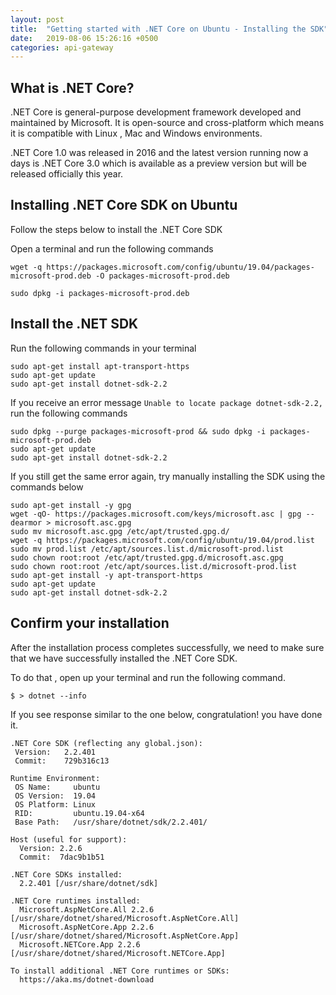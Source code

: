 ```yaml
---
layout: post
title:  "Getting started with .NET Core on Ubuntu - Installing the SDK"
date:   2019-08-06 15:26:16 +0500
categories: api-gateway
---
```


## What is .NET Core?
.NET Core is general-purpose development framework developed and maintained by Microsoft. It is open-source and cross-platform which means it is compatible with Linux , Mac and Windows environments. 

.NET Core 1.0 was released in 2016 and the latest version running now a days is .NET Core 3.0 which is available as a preview version but will be released officially this year.

## Installing .NET Core SDK on Ubuntu

Follow the steps below to install the .NET Core SDK 

Open a terminal and run the following commands

```
wget -q https://packages.microsoft.com/config/ubuntu/19.04/packages-microsoft-prod.deb -O packages-microsoft-prod.deb
```
```
sudo dpkg -i packages-microsoft-prod.deb
```

## Install the .NET SDK

Run the following commands in your terminal

```
sudo apt-get install apt-transport-https
sudo apt-get update
sudo apt-get install dotnet-sdk-2.2
```

If you receive an error message `Unable to locate package dotnet-sdk-2.2,` run the following commands

```
sudo dpkg --purge packages-microsoft-prod && sudo dpkg -i packages-microsoft-prod.deb
sudo apt-get update
sudo apt-get install dotnet-sdk-2.2
```
If you still get the same error again, try manually installing the SDK using the commands below

```
sudo apt-get install -y gpg
wget -qO- https://packages.microsoft.com/keys/microsoft.asc | gpg --dearmor > microsoft.asc.gpg
sudo mv microsoft.asc.gpg /etc/apt/trusted.gpg.d/
wget -q https://packages.microsoft.com/config/ubuntu/19.04/prod.list
sudo mv prod.list /etc/apt/sources.list.d/microsoft-prod.list
sudo chown root:root /etc/apt/trusted.gpg.d/microsoft.asc.gpg
sudo chown root:root /etc/apt/sources.list.d/microsoft-prod.list
sudo apt-get install -y apt-transport-https
sudo apt-get update
sudo apt-get install dotnet-sdk-2.2
```

## Confirm your installation

After the installation process completes successfully, we need to make sure that we have successfully installed the .NET Core SDK.

To do that , open up your terminal and run the following command.

```
$ > dotnet --info
```
If you see response similar to the one below, congratulation! you have done it.

```
.NET Core SDK (reflecting any global.json):
 Version:   2.2.401
 Commit:    729b316c13

Runtime Environment:
 OS Name:     ubuntu
 OS Version:  19.04
 OS Platform: Linux
 RID:         ubuntu.19.04-x64
 Base Path:   /usr/share/dotnet/sdk/2.2.401/

Host (useful for support):
  Version: 2.2.6
  Commit:  7dac9b1b51

.NET Core SDKs installed:
  2.2.401 [/usr/share/dotnet/sdk]

.NET Core runtimes installed:
  Microsoft.AspNetCore.All 2.2.6 [/usr/share/dotnet/shared/Microsoft.AspNetCore.All]
  Microsoft.AspNetCore.App 2.2.6 [/usr/share/dotnet/shared/Microsoft.AspNetCore.App]
  Microsoft.NETCore.App 2.2.6 [/usr/share/dotnet/shared/Microsoft.NETCore.App]

To install additional .NET Core runtimes or SDKs:
  https://aka.ms/dotnet-download

```